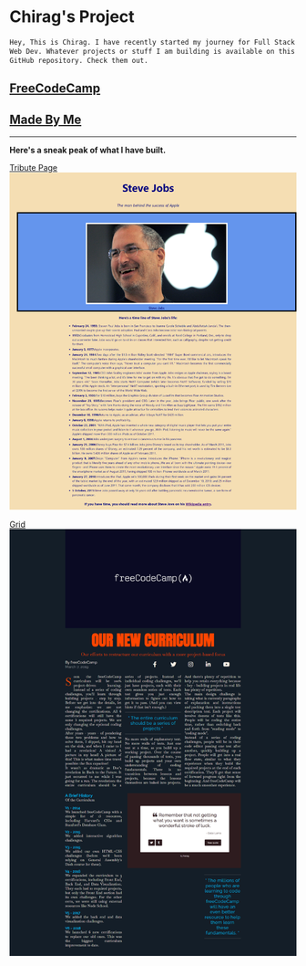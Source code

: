 # Chirag's Project
    Hey, This is Chirag. I have recently started my journey for Full Stack Web Dev. Whatever projects or stuff I am building is available on this GitHub repository. Check them out.
## [FreeCodeCamp](/FreeCodeCamp/)
## [Made By Me](/Made%20by%20me/)
---
**Here's a sneak peak of what I have built.**

[Tribute Page](/Made%20by%20me/Tribute%20Page/)  
![Tribute Page](/Made%20by%20me/Tribute%20Page/Tribute%20Page.png)

[Grid](/FreeCodeCamp/CSS/Grid/)
![Grid](/FreeCodeCamp/CSS/Grid/Grid.png)